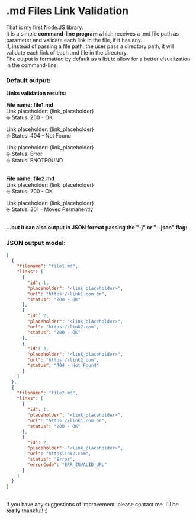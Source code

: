 # .md Files Link Validation

That is my first Node.JS library. <br> It is a simple <b> command-line program </b>which receives a .md file path as parameter and validate each link in the file, if it has any. <br> If, instead of passing a file path, the user pass a directory path, it will validate each link of each .md file in the directory. <br> The output is formatted by default as a list to allow for a better visualization in the command-line: <br>

### Default output:

<b>Links validation results: </b>

<b>File name: file1.md </b> <br>
Link placeholder: {link_placeholder} <br>
⎆ Status: 200 - OK <br>

Link placeholder: {link_placeholder} <br>
⎆ Status: 404 - Not Found

Link placeholder: {link_placeholder} <br>
⎆ Status: Error <br>
⎆ Status: ENOTFOUND <br> <br>

<b>File name: file2.md</b> <br>
Link placeholder: {link_placeholder} <br>
⎆ Status: 200 - OK <br>

Link placeholder: {link_placeholder} <br>
⎆ Status: 301 - Moved Permanently <br> <br>

<b>...but it can also output in JSON format passing the "-j" or "--json" flag: </b> <br>

### JSON output model:

```json
[
  {
    "filename": "file1.md",
    "links": [
      {
        "id": 1,
        "placeholder": "<link_placeholder>",
        "url": "https://link1.com.br",
        "status": "200 - OK"
      },
      {
        "id": 2,
        "placeholder": "<link_placeholder>",
        "url": "https://link2.com",
        "status": "200 - OK"
      },
      {
        "id": 3,
        "placeholder": "<link_placeholder>",
        "url": "https://link2.com",
        "status": "404 - Not Found"
      }
    ]
  },
  {
    "filename": "file2.md",
    "links": [
      {
        "id": 1,
        "placeholder": "<link_placeholder>",
        "url": "https://link1.com.br",
        "status": "200 - OK"
      },
      {
        "id": 2,
        "placeholder": "<link_placeholder>",
        "url": "httpslink2.com",
        "status": "Error",
        "errorCode": "ERR_INVALID_URL"
      }
    ]
  }
]
```

<br> If you have any suggestions of improvement, please contact me, I'll be <b>really</b> thankful! :)
